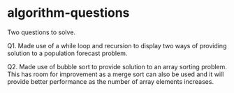 # algorithm-questions
Two questions to solve.

Q1.
Made use of a while loop and recursion to display two ways of providing solution to a population forecast problem. 

Q2.
Made use of bubble sort to provide solution to an array sorting problem. This has room for improvement as a merge sort can
also be used and it will provide better performance as the number of array elements increases.
